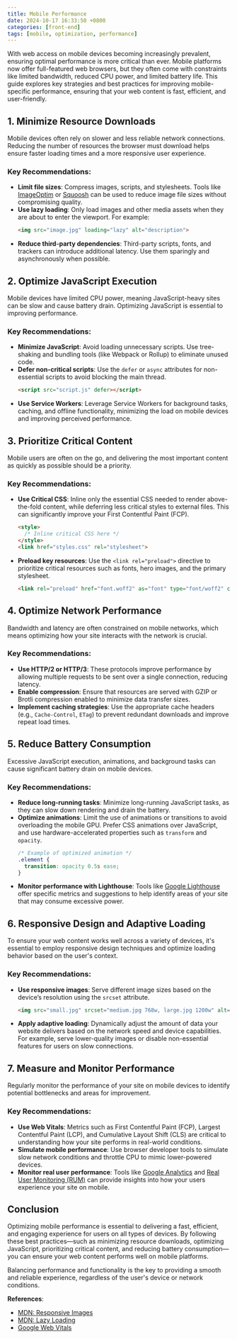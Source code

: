 ```yaml
---
title: Mobile Performance
date: 2024-10-17 16:33:50 +0800
categories: [front-end]
tags: [mobile, optimization, performance]
---
```


With web access on mobile devices becoming increasingly prevalent, ensuring optimal performance is more critical than ever. Mobile platforms now offer full-featured web browsers, but they often come with constraints like limited bandwidth, reduced CPU power, and limited battery life. This guide explores key strategies and best practices for improving mobile-specific performance, ensuring that your web content is fast, efficient, and user-friendly.



## 1. **Minimize Resource Downloads**
Mobile devices often rely on slower and less reliable network connections. Reducing the number of resources the browser must download helps ensure faster loading times and a more responsive user experience.

### Key Recommendations:
- **Limit file sizes**: Compress images, scripts, and stylesheets. Tools like [ImageOptim](https://imageoptim.com/) or [Squoosh](https://squoosh.app/) can be used to reduce image file sizes without compromising quality.
- **Use lazy loading**: Only load images and other media assets when they are about to enter the viewport. For example:
   ```html
   <img src="image.jpg" loading="lazy" alt="description">
   ```
- **Reduce third-party dependencies**: Third-party scripts, fonts, and trackers can introduce additional latency. Use them sparingly and asynchronously when possible.



## 2. **Optimize JavaScript Execution**
Mobile devices have limited CPU power, meaning JavaScript-heavy sites can be slow and cause battery drain. Optimizing JavaScript is essential to improving performance.

### Key Recommendations:
- **Minimize JavaScript**: Avoid loading unnecessary scripts. Use tree-shaking and bundling tools (like Webpack or Rollup) to eliminate unused code.
- **Defer non-critical scripts**: Use the `defer` or `async` attributes for non-essential scripts to avoid blocking the main thread.
   ```html
   <script src="script.js" defer></script>
   ```
- **Use Service Workers**: Leverage Service Workers for background tasks, caching, and offline functionality, minimizing the load on mobile devices and improving perceived performance.



## 3. **Prioritize Critical Content**
Mobile users are often on the go, and delivering the most important content as quickly as possible should be a priority.

### Key Recommendations:
- **Use Critical CSS**: Inline only the essential CSS needed to render above-the-fold content, while deferring less critical styles to external files. This can significantly improve your First Contentful Paint (FCP).
   ```html
   <style>
     /* Inline critical CSS here */
   </style>
   <link href="styles.css" rel="stylesheet">
   ```
- **Preload key resources**: Use the `<link rel="preload">` directive to prioritize critical resources such as fonts, hero images, and the primary stylesheet.
   ```html
   <link rel="preload" href="font.woff2" as="font" type="font/woff2" crossorigin>
   ```



## 4. **Optimize Network Performance**
Bandwidth and latency are often constrained on mobile networks, which means optimizing how your site interacts with the network is crucial.

### Key Recommendations:
- **Use HTTP/2 or HTTP/3**: These protocols improve performance by allowing multiple requests to be sent over a single connection, reducing latency.
- **Enable compression**: Ensure that resources are served with GZIP or Brotli compression enabled to minimize data transfer sizes.
- **Implement caching strategies**: Use the appropriate cache headers (e.g., `Cache-Control`, `ETag`) to prevent redundant downloads and improve repeat load times.



## 5. **Reduce Battery Consumption**
Excessive JavaScript execution, animations, and background tasks can cause significant battery drain on mobile devices.

### Key Recommendations:
- **Reduce long-running tasks**: Minimize long-running JavaScript tasks, as they can slow down rendering and drain the battery.
- **Optimize animations**: Limit the use of animations or transitions to avoid overloading the mobile GPU. Prefer CSS animations over JavaScript, and use hardware-accelerated properties such as `transform` and `opacity`.
   ```css
   /* Example of optimized animation */
   .element {
     transition: opacity 0.5s ease;
   }
   ```
- **Monitor performance with Lighthouse**: Tools like [Google Lighthouse](https://developers.google.com/web/tools/lighthouse) offer specific metrics and suggestions to help identify areas of your site that may consume excessive power.



## 6. **Responsive Design and Adaptive Loading**
To ensure your web content works well across a variety of devices, it's essential to employ responsive design techniques and optimize loading behavior based on the user's context.

### Key Recommendations:
- **Use responsive images**: Serve different image sizes based on the device’s resolution using the `srcset` attribute.
   ```html
   <img src="small.jpg" srcset="medium.jpg 768w, large.jpg 1200w" alt="Responsive image">
   ```
- **Apply adaptive loading**: Dynamically adjust the amount of data your website delivers based on the network speed and device capabilities. For example, serve lower-quality images or disable non-essential features for users on slow connections.



## 7. **Measure and Monitor Performance**
Regularly monitor the performance of your site on mobile devices to identify potential bottlenecks and areas for improvement.

### Key Recommendations:
- **Use Web Vitals**: Metrics such as First Contentful Paint (FCP), Largest Contentful Paint (LCP), and Cumulative Layout Shift (CLS) are critical to understanding how your site performs in real-world conditions.
- **Simulate mobile performance**: Use browser developer tools to simulate slow network conditions and throttle CPU to mimic lower-powered devices.
- **Monitor real user performance**: Tools like [Google Analytics](https://analytics.google.com) and [Real User Monitoring (RUM)](https://developers.google.com/web/tools/chrome-user-experience-report) can provide insights into how your users experience your site on mobile.



## Conclusion

Optimizing mobile performance is essential to delivering a fast, efficient, and engaging experience for users on all types of devices. By following these best practices—such as minimizing resource downloads, optimizing JavaScript, prioritizing critical content, and reducing battery consumption—you can ensure your web content performs well on mobile platforms.

Balancing performance and functionality is the key to providing a smooth and reliable experience, regardless of the user's device or network conditions.


**References**:
- [MDN: Responsive Images](https://developer.mozilla.org/en-US/docs/Learn/HTML/Multimedia_and_embedding/Responsive_images)
- [MDN: Lazy Loading](https://developer.mozilla.org/en-US/docs/Web/Performance/Lazy_loading)
- [Google Web Vitals](https://web.dev/vitals/)